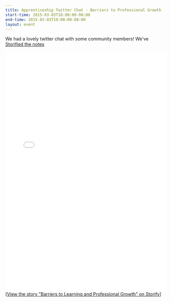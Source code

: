 ```yaml
---
title: Apprenticeship Twitter Chat - Barriers to Professional Growth
start-time: 2015-03-03T18:00:00-08:00
end-time: 2015-03-03T19:00:00-08:00
layout: event
---
```


We had a lovely twitter chat with some community members! We've <a
href="https://storify.com/Apprenticeship/barriers-to-learning-and-professional-growth">Storified
the notes</a>

<div class="storify"><iframe src="//storify.com/Apprenticeship/barriers-to-learning-and-professional-growth/embed?header=false&border=false" width="100%" height="750" frameborder="no" allowtransparency="true"></iframe><script src="//storify.com/Apprenticeship/barriers-to-learning-and-professional-growth.js?header=false&border=false"></script><noscript>[<a href="//storify.com/Apprenticeship/barriers-to-learning-and-professional-growth" target="_blank">View the story "Barriers to Learning and Professional Growth" on Storify</a>]</noscript></div>
